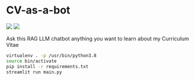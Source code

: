 CV-as-a-bot
===========
![](./query1.png)
![](./query2.png)

Ask this RAG LLM chatbot anything you want to learn about my Curriculum Vitae

```bash
virtualenv . -p /usr/bin/python3.8
source bin/activate
pip install -r requirements.txt
streamlit run main.py
```
